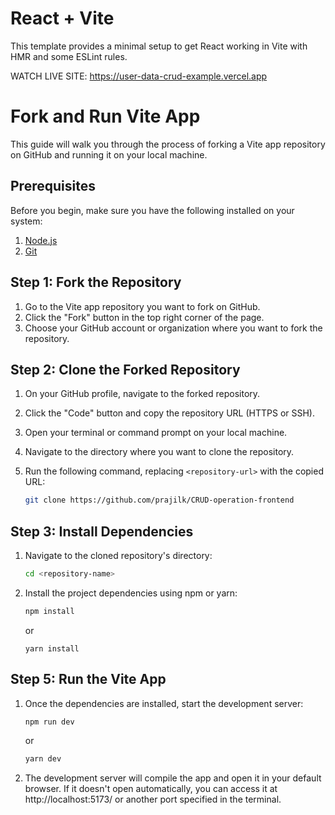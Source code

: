 # React + Vite

This template provides a minimal setup to get React working in Vite with HMR and some ESLint rules.

WATCH LIVE SITE: https://user-data-crud-example.vercel.app

# Fork and Run Vite App

This guide will walk you through the process of forking a Vite app repository on GitHub and running it on your local machine.

## Prerequisites

Before you begin, make sure you have the following installed on your system:

1. [Node.js](https://nodejs.org/en/)
2. [Git](https://git-scm.com/)

## Step 1: Fork the Repository

1. Go to the Vite app repository you want to fork on GitHub.
2. Click the "Fork" button in the top right corner of the page.
3. Choose your GitHub account or organization where you want to fork the repository.

## Step 2: Clone the Forked Repository

1. On your GitHub profile, navigate to the forked repository.
2. Click the "Code" button and copy the repository URL (HTTPS or SSH).
3. Open your terminal or command prompt on your local machine.
4. Navigate to the directory where you want to clone the repository.
5. Run the following command, replacing `<repository-url>` with the copied URL:

   ```bash
   git clone https://github.com/prajilk/CRUD-operation-frontend

## Step 3: Install Dependencies

1. Navigate to the cloned repository's directory:

   ```bash
   cd <repository-name>
2. Install the project dependencies using npm or yarn:
   ```bash
   npm install
   ```
   or
   ```
   yarn install
   ```

## Step 5: Run the Vite App
1. Once the dependencies are installed, start the development server:
   ```bash
   npm run dev
   ```
   or
   ```bash
   yarn dev
   ```
2. The development server will compile the app and open it in your default browser. If it doesn't open automatically, you can access it at http://localhost:5173/ or another port specified in the terminal.
